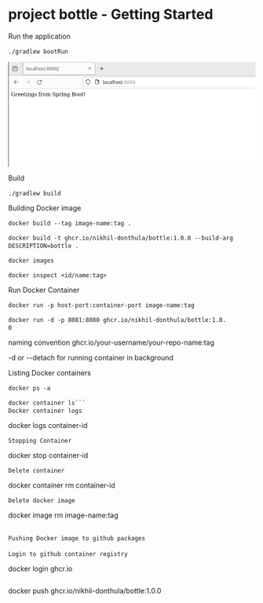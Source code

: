 # project bottle - Getting Started

Run the application

```
./gradlew bootRun
```
<img align=center src=assets/localhost001.png> 

Build

```
./gradlew build
```

Building Docker image
```
docker build --tag image-name:tag .
```
```
docker build -t ghcr.io/nikhil-donthula/bottle:1.0.0 --build-arg DESCRIPTION=bottle .
```
```
docker images
```
```
docker inspect <id/name:tag>
```

Run Docker Container 

```
docker run -p host-port:container-port image-name:tag
```
```
docker run -d -p 8081:8080 ghcr.io/nikhil-donthula/bottle:1.0.
0
```
naming convention ghcr.io/your-username/your-repo-name:tag

-d or --detach for running container in background

Listing Docker containers
```
docker ps -a
```
```
docker container ls```
Docker container logs
```
docker logs container-id
```
Stopping Container 
```
docker stop container-id
```
Delete container
```
docker container rm container-id
```
Delete docker image
```
docker image rm image-name:tag
```

Pushing Docker image to github packages

Login to github container registry
```
docker login ghcr.io
```
```
docker push ghcr.io/nikhil-donthula/bottle:1.0.0
```
